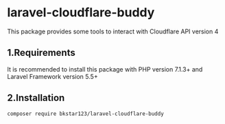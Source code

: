 # laravel-cloudflare-buddy  
This package provides some tools to interact with Cloudflare API version 4

## 1.Requirements  

It is recommended to install this package with PHP version 7.1.3+ and Laravel Framework version 5.5+  

## 2.Installation  
    composer require bkstar123/laravel-cloudflare-buddy 
